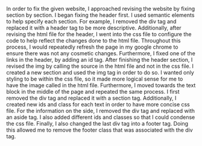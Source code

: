 In order to fix the given website, I approached revising the website by fixing section by section. I began fixing the header first. I used semantic elements to help specify each section. For example, I removed the div tag and replaced it with a header tag to be more descriptive. Additionally, after revising the html file for the header, I went into the css file to configure the code to help reflect the changes done to the html file. Throughout this process, I would repeatedly refresh the page in my google chrome to ensure there was not any cosmetic changes. Furthermore, I fixed one of the links in the header, by adding an id tag.
After finishing the header section, I revised the img by calling the source in the html file and not in the css file. I created a new section and used the img tag in order to do so. I wanted only styling to be within the css file, so it made more logical sense for me to have the image called in the html file. 
Furthermore, I moved towards the text block in the middle of the page and repeated the same process. I first removed the div tag and replaced it with a section tag. Additionally, I created new ids and class for each text in order to have more concise css file. 
For the information on the side, I removed the div tag and replaced with an aside tag. I also added different ids and classes so that I could condense the css file. 
Finally, I also changed the last div tag into a footer tag. Doing this allowed me to remove the footer class that was associated with the div tag. 